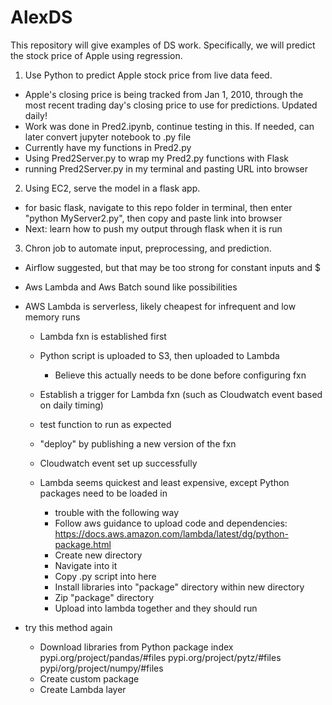 # AlexDS
This repository will give examples of DS work. Specifically, we will predict the stock price of Apple using regression.

1. Use Python to predict Apple stock price from live data feed.
  - Apple's closing price is being tracked from Jan 1, 2010, through the most recent trading day's closing price to use for predictions. Updated daily!
  - Work was done in Pred2.ipynb, continue testing in this. If needed, can later convert jupyter notebook to .py file
  - Currently have my functions in Pred2.py
  - Using Pred2Server.py to wrap my Pred2.py functions with Flask
  - running Pred2Server.py in my terminal and pasting URL into browser
2. Using EC2, serve the model in a flask app.
  - for basic flask, navigate to this repo folder in terminal, then enter "python MyServer2.py", then copy and paste link into browser
  - Next: learn how to push my output through flask when it is run
3. Chron job to automate input, preprocessing, and prediction.
  - Airflow suggested, but that may be too strong for constant inputs and $
  - Aws Lambda and Aws Batch sound like possibilities
  - AWS Lambda is serverless, likely cheapest for infrequent and low memory runs
    - Lambda fxn is established first
    - Python script is uploaded to S3, then uploaded to Lambda
      - Believe this actually needs to be done before configuring fxn
    - Establish a trigger for Lambda fxn (such as Cloudwatch event based on daily timing)
    - test function to run as expected
    - "deploy" by publishing a new version of the fxn
    
    - Cloudwatch event set up successfully
    - Lambda seems quickest and least expensive, except Python packages need to be loaded in
    
      - trouble with the following way 
      - Follow aws guidance to upload code and dependencies: https://docs.aws.amazon.com/lambda/latest/dg/python-package.html
      - Create new directory
      - Navigate into it
      - Copy .py script into here
      - Install libraries into "package" directory within new directory
      - Zip "package" directory
      - Upload into lambda together and they should run
      
  - try this method again
    - Download libraries from Python package index
      pypi.org/project/pandas/#files
      pypi.org/project/pytz/#files
      pypi/org/project/numpy/#files
    - Create custom package
    - Create Lambda layer
